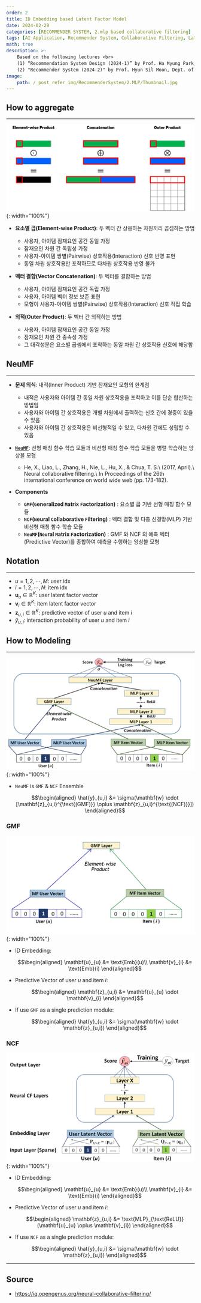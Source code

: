 ```yaml
---
order: 2
title: ID Embedding based Latent Factor Model
date: 2024-02-29
categories: [RECOMMENDER SYSTEM, 2.mlp based collaborative filtering]
tags: [AI Application, Recommender System, Collaborative Filtering, Latent Factor Model, MLP]
math: true
description: >-
    Based on the following lectures <br>
    (1) “Recommendation System Design (2024-1)” by Prof. Ha Myung Park, Dept. of Artificial Intelligence. College of SW, Kookmin Univ. <br>
    (2) "Recommender System (2024-2)" by Prof. Hyun Sil Moon, Dept. of Data Science, The Grad. School, Kookmin Univ.
image:
    path: /_post_refer_img/RecommenderSystem/2.MLP/Thumbnail.jpg
---
```


## How to aggregate
-----

![01](/_post_refer_img/RecommenderSystem/2.MLP/02-01.png){: width="100%"}

- **요소별 곱(Element-wise Product)**: 두 벡터 간 상응하는 차원끼리 곱셈하는 방법
    - 사용자, 아이템 잠재요인 공간 동일 가정
    - 잠재요인 차원 간 독립성 가정
    - 사용자-아이템 쌍별(Pairwise) 상호작용(Interaction) 신호 반영 표현
    - 동일 차원 상호작용만 포착하므로 다차원 상호작용 반영 불가

- **벡터 결합(Vector Concatenation)**: 두 벡터를 결합하는 방법
    - 사용자, 아이템 잠재요인 공간 독립 가정
    - 사용자, 아이템 벡터 정보 보존 표현
    - 모형이 사용자-아이템 쌍별(Pairwise) 상호작용(Interaction) 신호 직접 학습

- **외적(Outer Product)**: 두 벡터 간 외적하는 방법
    - 사용자, 아이템 잠재요인 공간 동일 가정
    - 잠재요인 차원 간 종속성 가정
    - 그 대각성분은 요소별 곱셈에서 포착하는 동일 차원 간 상호작용 신호에 해당함

## NeuMF
-----

- **문제 의식**: 내적(Inner Product) 기반 잠재요인 모형의 한계점
    - 내적은 사용자와 아이템 간 동일 차원 상호작용을 포착하고 이를 단순 합산하는 방법임
    - 사용자와 아이템 간 상호작용은 개별 차원에서 출력하는 신호 간에 경중이 있을 수 있음
    - 사용자와 아이템 간 상호작용은 비선형적일 수 있고, 다차원 간에도 성립할 수 있음

- [**`NeuMF`**](https://doi.org/10.1145/3038912.3052569): 선형 매칭 함수 학습 모듈과 비선형 매칭 함수 학습 모듈을 병렬 학습하는 앙상블 모형
    - He, X., Liao, L., Zhang, H., Nie, L., Hu, X., & Chua, T. S.\\
    (2017, April).\\
    Neural collaborative filtering.\\
    In Proceedings of the 26th international conference on world wide web (pp. 173-182).

- **Components**
    - **`GMF`(`G`eneralized `M`atrix `F`actorization)** : 요소별 곱 기반 선형 매칭 함수 모듈
    - **`NCF`(`N`eural `C`ollaborative `F`iltering)** : 벡터 결합 및 다층 신경망(MLP) 기반 비선형 매칭 함수 학습 모듈
    - **`NeuMF`(`Neu`ral `M`atrix `F`actorization)** : GMF 와 NCF 의 예측 벡터(Predictive Vector)를 종합하여 예측을 수행하는 앙상블 모형

## Notation
-----

- $u=1,2,\cdots,M$: user idx
- $i=1,2,\cdots,N$: item idx
- $\mathbf{u}_{u} \in \mathbb{R}^{K}$: user latent factor vector
- $\mathbf{v}_{i} \in \mathbb{R}^{K}$: item latent factor vector
- $\mathbf{z}_{u,i} \in \mathbb{R}^{K}$: predictive vector of user $u$ and item $i$
- $\hat{y}_{u,i}$: interaction probability of user $u$ and item $i$

## How to Modeling
-----

![04](/_post_refer_img/RecommenderSystem/2.MLP/02-04.png){: width="100%"}

- `NeuMF` is `GMF` & `NCF` Ensemble

    $$\begin{aligned}
    \hat{y}_{u,i}
    &= \sigma(\mathbf{w} \cdot [\mathbf{z}_{u,i}^{\text{(GMF)}} \oplus \mathbf{z}_{u,i}^{\text{(NCF)}}])
    \end{aligned}$$

### GMF

![02](/_post_refer_img/RecommenderSystem/2.MLP/02-02.png){: width="100%"}

- ID Embedding:

    $$\begin{aligned}
    \mathbf{u}_{u}
    &= \text{Emb}(u)\\
    \mathbf{v}_{i}
    &= \text{Emb}(i)
    \end{aligned}$$

- Predictive Vector of user $u$ and item $i$:

    $$\begin{aligned}
    \mathbf{z}_{u,i}
    &= \mathbf{u}_{u} \odot \mathbf{v}_{i}
    \end{aligned}$$

- If use `GMF` as a single prediction module:

    $$\begin{aligned}
    \hat{y}_{u,i}
    &= \sigma(\mathbf{w} \cdot \mathbf{z}_{u,i})
    \end{aligned}$$

### NCF

![03](/_post_refer_img/RecommenderSystem/2.MLP/02-03.png){: width="100%"}

- ID Embedding:

    $$\begin{aligned}
    \mathbf{u}_{u}
    &= \text{Emb}(u)\\
    \mathbf{v}_{i}
    &= \text{Emb}(i)
    \end{aligned}$$

- Predictive Vector of user $u$ and item $i$:

    $$\begin{aligned}
    \mathbf{z}_{u,i}
    &= \text{MLP}_{\text{ReLU}}(\mathbf{u}_{u} \oplus \mathbf{v}_{i})
    \end{aligned}$$

- If use `NCF` as a single prediction module:

    $$\begin{aligned}
    \hat{y}_{u,i}
    &= \sigma(\mathbf{w} \cdot \mathbf{z}_{u,i})
    \end{aligned}$$

-----

## Source

- https://iq.opengenus.org/neural-collaborative-filtering/
